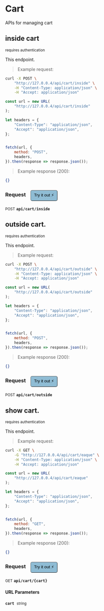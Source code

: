 # Cart

APIs for managing  cart

## inside cart

<small class="badge badge-darkred">requires authentication</small>

This endpoint.

> Example request:

```bash
curl -X POST \
    "http://127.0.0.4/api/cart/inside" \
    -H "Content-Type: application/json" \
    -H "Accept: application/json"
```

```javascript
const url = new URL(
    "http://127.0.0.4/api/cart/inside"
);

let headers = {
    "Content-Type": "application/json",
    "Accept": "application/json",
};


fetch(url, {
    method: "POST",
    headers,
}).then(response => response.json());
```


> Example response (200):

```json
{}
```
<div id="execution-results-POSTapi-cart-inside" hidden>
    <blockquote>Received response<span id="execution-response-status-POSTapi-cart-inside"></span>:</blockquote>
    <pre class="json"><code id="execution-response-content-POSTapi-cart-inside"></code></pre>
</div>
<div id="execution-error-POSTapi-cart-inside" hidden>
    <blockquote>Request failed with error:</blockquote>
    <pre><code id="execution-error-message-POSTapi-cart-inside"></code></pre>
</div>
<form id="form-POSTapi-cart-inside" data-method="POST" data-path="api/cart/inside" data-authed="1" data-hasfiles="0" data-headers='{"Content-Type":"application\/json","Accept":"application\/json"}' onsubmit="event.preventDefault(); executeTryOut('POSTapi-cart-inside', this);">
<h3>
    Request&nbsp;&nbsp;&nbsp;
        <button type="button" style="background-color: #8fbcd4; padding: 5px 10px; border-radius: 5px; border-width: thin;" id="btn-tryout-POSTapi-cart-inside" onclick="tryItOut('POSTapi-cart-inside');">Try it out ⚡</button>
    <button type="button" style="background-color: #c97a7e; padding: 5px 10px; border-radius: 5px; border-width: thin;" id="btn-canceltryout-POSTapi-cart-inside" onclick="cancelTryOut('POSTapi-cart-inside');" hidden>Cancel</button>&nbsp;&nbsp;
    <button type="submit" style="background-color: #6ac174; padding: 5px 10px; border-radius: 5px; border-width: thin;" id="btn-executetryout-POSTapi-cart-inside" hidden>Send Request 💥</button>
    </h3>
<p>
<small class="badge badge-black">POST</small>
 <b><code>api/cart/inside</code></b>
</p>
<p>
<label id="auth-POSTapi-cart-inside" hidden>Authorization header: <b><code>Bearer </code></b><input type="text" name="Authorization" data-prefix="Bearer " data-endpoint="POSTapi-cart-inside" data-component="header"></label>
</p>
</form>


## outside cart.

<small class="badge badge-darkred">requires authentication</small>

This endpoint.

> Example request:

```bash
curl -X POST \
    "http://127.0.0.4/api/cart/outside" \
    -H "Content-Type: application/json" \
    -H "Accept: application/json"
```

```javascript
const url = new URL(
    "http://127.0.0.4/api/cart/outside"
);

let headers = {
    "Content-Type": "application/json",
    "Accept": "application/json",
};


fetch(url, {
    method: "POST",
    headers,
}).then(response => response.json());
```


> Example response (200):

```json
{}
```
<div id="execution-results-POSTapi-cart-outside" hidden>
    <blockquote>Received response<span id="execution-response-status-POSTapi-cart-outside"></span>:</blockquote>
    <pre class="json"><code id="execution-response-content-POSTapi-cart-outside"></code></pre>
</div>
<div id="execution-error-POSTapi-cart-outside" hidden>
    <blockquote>Request failed with error:</blockquote>
    <pre><code id="execution-error-message-POSTapi-cart-outside"></code></pre>
</div>
<form id="form-POSTapi-cart-outside" data-method="POST" data-path="api/cart/outside" data-authed="1" data-hasfiles="0" data-headers='{"Content-Type":"application\/json","Accept":"application\/json"}' onsubmit="event.preventDefault(); executeTryOut('POSTapi-cart-outside', this);">
<h3>
    Request&nbsp;&nbsp;&nbsp;
        <button type="button" style="background-color: #8fbcd4; padding: 5px 10px; border-radius: 5px; border-width: thin;" id="btn-tryout-POSTapi-cart-outside" onclick="tryItOut('POSTapi-cart-outside');">Try it out ⚡</button>
    <button type="button" style="background-color: #c97a7e; padding: 5px 10px; border-radius: 5px; border-width: thin;" id="btn-canceltryout-POSTapi-cart-outside" onclick="cancelTryOut('POSTapi-cart-outside');" hidden>Cancel</button>&nbsp;&nbsp;
    <button type="submit" style="background-color: #6ac174; padding: 5px 10px; border-radius: 5px; border-width: thin;" id="btn-executetryout-POSTapi-cart-outside" hidden>Send Request 💥</button>
    </h3>
<p>
<small class="badge badge-black">POST</small>
 <b><code>api/cart/outside</code></b>
</p>
<p>
<label id="auth-POSTapi-cart-outside" hidden>Authorization header: <b><code>Bearer </code></b><input type="text" name="Authorization" data-prefix="Bearer " data-endpoint="POSTapi-cart-outside" data-component="header"></label>
</p>
</form>


## show cart.

<small class="badge badge-darkred">requires authentication</small>

This endpoint.

> Example request:

```bash
curl -X GET \
    -G "http://127.0.0.4/api/cart/eaque" \
    -H "Content-Type: application/json" \
    -H "Accept: application/json"
```

```javascript
const url = new URL(
    "http://127.0.0.4/api/cart/eaque"
);

let headers = {
    "Content-Type": "application/json",
    "Accept": "application/json",
};


fetch(url, {
    method: "GET",
    headers,
}).then(response => response.json());
```


> Example response (200):

```json
{}
```
<div id="execution-results-GETapi-cart--cart-" hidden>
    <blockquote>Received response<span id="execution-response-status-GETapi-cart--cart-"></span>:</blockquote>
    <pre class="json"><code id="execution-response-content-GETapi-cart--cart-"></code></pre>
</div>
<div id="execution-error-GETapi-cart--cart-" hidden>
    <blockquote>Request failed with error:</blockquote>
    <pre><code id="execution-error-message-GETapi-cart--cart-"></code></pre>
</div>
<form id="form-GETapi-cart--cart-" data-method="GET" data-path="api/cart/{cart}" data-authed="1" data-hasfiles="0" data-headers='{"Content-Type":"application\/json","Accept":"application\/json"}' onsubmit="event.preventDefault(); executeTryOut('GETapi-cart--cart-', this);">
<h3>
    Request&nbsp;&nbsp;&nbsp;
        <button type="button" style="background-color: #8fbcd4; padding: 5px 10px; border-radius: 5px; border-width: thin;" id="btn-tryout-GETapi-cart--cart-" onclick="tryItOut('GETapi-cart--cart-');">Try it out ⚡</button>
    <button type="button" style="background-color: #c97a7e; padding: 5px 10px; border-radius: 5px; border-width: thin;" id="btn-canceltryout-GETapi-cart--cart-" onclick="cancelTryOut('GETapi-cart--cart-');" hidden>Cancel</button>&nbsp;&nbsp;
    <button type="submit" style="background-color: #6ac174; padding: 5px 10px; border-radius: 5px; border-width: thin;" id="btn-executetryout-GETapi-cart--cart-" hidden>Send Request 💥</button>
    </h3>
<p>
<small class="badge badge-green">GET</small>
 <b><code>api/cart/{cart}</code></b>
</p>
<p>
<label id="auth-GETapi-cart--cart-" hidden>Authorization header: <b><code>Bearer </code></b><input type="text" name="Authorization" data-prefix="Bearer " data-endpoint="GETapi-cart--cart-" data-component="header"></label>
</p>
<h4 class="fancy-heading-panel"><b>URL Parameters</b></h4>
<p>
<b><code>cart</code></b>&nbsp;&nbsp;<small>string</small>  &nbsp;
<input type="text" name="cart" data-endpoint="GETapi-cart--cart-" data-component="url" required  hidden>
<br>
</p>
</form>



